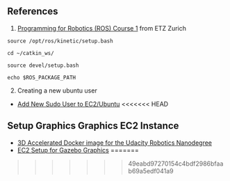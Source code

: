 

## References

1. [Programming for Robotics (ROS) Course 1](https://www.youtube.com/watch?v=0BxVPCInS3M) from ETZ Zurich

```source /opt/ros/kinetic/setup.bash```

```cd ~/catkin_ws/```

```source devel/setup.bash```

```echo $ROS_PACKAGE_PATH```

2. Creating a new ubuntu user
  * [Add New Sudo User to EC2/Ubuntu](http://brianflove.com/2013/06/18/add-new-sudo-user-to-ec2-ubuntu/)
<<<<<<< HEAD

## Setup Graphics Graphics EC2 Instance
* [3D Accelerated Docker image for the Udacity Robotics Nanodegree](https://medium.com/@YoucefRahal/3d-accelerated-docker-image-for-the-udacity-robotics-nanodegree-3095a264144)
* [EC2 Setup for Gazebo Graphics](https://github.com/yrahal/ec2-setup)
=======
>>>>>>> 49eabd97270154c4bdf2986bfaab69a5edf041a9
